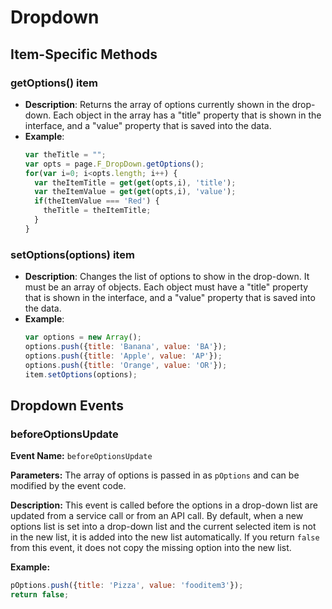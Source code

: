 # Dropdown


## Item-Specific Methods

### getOptions() <Badge type="tip">item</Badge>

- **Description**: Returns the array of options currently shown in the drop-down. Each object in the array has a "title"
  property that is shown in the interface, and a "value" property that is saved into the data.
- **Example**:
  ```javascript
  var theTitle = "";
  var opts = page.F_DropDown.getOptions();
  for(var i=0; i<opts.length; i++) {
    var theItemTitle = get(get(opts,i), 'title');
    var theItemValue = get(get(opts,i), 'value');
    if(theItemValue === 'Red') {
      theTitle = theItemTitle;
    }
  }
  ```

### setOptions(options) <Badge type="tip">item</Badge>

- **Description**: Changes the list of options to show in the drop-down. It must be an array of objects. Each object
  must have a "title" property that is shown in the interface, and a "value" property that is saved into the data.
- **Example**:
  ```javascript
  var options = new Array();
  options.push({title: 'Banana', value: 'BA'});
  options.push({title: 'Apple', value: 'AP'});
  options.push({title: 'Orange', value: 'OR'});
  item.setOptions(options);
  ```

<!--@include: ./common/functions.md -->

<!--@include: ./common/event_objects.md -->

## Dropdown Events

### beforeOptionsUpdate

**Event Name:** `beforeOptionsUpdate`

**Parameters:** The array of options is passed in as `pOptions` and can be modified by the event code.

**Description:** This event is called before the options in a drop-down list are updated from a service call or from an
API call. By default, when a new options list is set into a drop-down list and the current selected item is not in the
new list, it is added into the new list automatically. If you return `false` from this event, it does not copy the
missing option into the new list.

**Example:**

```javascript
pOptions.push({title: 'Pizza', value: 'fooditem3'});
return false;
```

<!--@include: ./common/events.md -->
